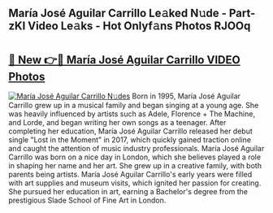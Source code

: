 ## María José Aguilar Carrillo Le𝚊ked N𝚞de - Part-zKI Video Le𝚊ks - Hot Onlyf𝚊ns Photos RJOOq

# <h2><a href="http://ab46095.deff.icu/?id=Mar%c3%ada+Jos%c3%a9+Aguilar+Carrillo">🔗 New 👉🔴 María José Aguilar Carrillo VIDEO Photos</a></h2>

[![María José Aguilar Carrillo N𝚞des](https://i.imgur.com/rIISA9y.gif)](http://ab46095.deff.icu/?id=Mar%c3%ada+Jos%c3%a9+Aguilar+Carrillo)
Born in 1995, María José Aguilar Carrillo grew up in a musical family and began singing at a young age. She was heavily influenced by artists such as Adele, Florence + The Machine, and Lorde, and began writing her own songs as a teenager. After completing her education, María José Aguilar Carrillo released her debut single "Lost in the Moment" in 2017, which quickly gained traction online and caught the attention of music industry professionals. María José Aguilar Carrillo was born on a nice day in London, which she believes played a role in shaping her name and her art. She grew up in a creative family, with both parents being artists. María José Aguilar Carrillo's early years were filled with art supplies and museum visits, which ignited her passion for creating. She pursued her education in art, earning a Bachelor's degree from the prestigious Slade School of Fine Art in London.
